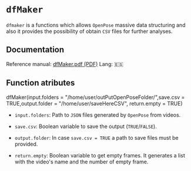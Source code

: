 # `dfMaker`

`dfmaker` is a functions which allows `OpenPose` massive data structuring and also it provides the possibility of obtain `CSV` files for further analyses.

## Documentation

Reference manual: [dfMaker.pdf (PDF)](docs/dfMaker.pdf) Lang: :es:

## Function atributes

dfMaker(input.folders = "/home/user/outPutOpenPoseFolder/",save.csv = TRUE,output.folder = "/home/user/saveHereCSV", return.empty = TRUE)

-   `input.folders`: Path to `JSON` files generated by `OpenPose` from videos.

-   `save.csv`: Boolean variable to save the output (`TRUE`/`FALSE`).

-   `output.folder`: In case `save.csv = TRUE` a path to save files must be provided.

-   `return.empty`: Boolean variable to get empty frames. It generates a list with the video's name and the number of empty frame.

